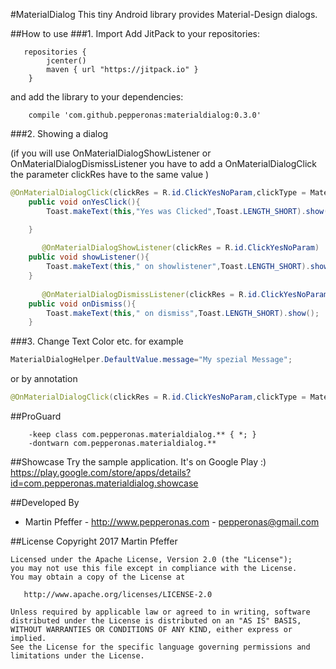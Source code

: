 #MaterialDialog
This tiny Android library provides Material-Design dialogs.


##How to use
###1. Import
Add JitPack to your repositories:
```
   repositories {
        jcenter()
        maven { url "https://jitpack.io" }
    }
```

and add the library to your dependencies:
```
    compile 'com.github.pepperonas:materialdialog:0.3.0'
```


###2. Showing a dialog 


   (if you will use OnMaterialDialogShowListener or  OnMaterialDialogDismissListener you have to add a OnMaterialDialogClick the parameter clickRes have to the same value )


```java
@OnMaterialDialogClick(clickRes = R.id.ClickYesNoParam,clickType = MaterialDialogClickTyp.positive)
    public void onYesClick(){
        Toast.makeText(this,"Yes was Clicked",Toast.LENGTH_SHORT).show();

    }
    
       @OnMaterialDialogShowListener(clickRes = R.id.ClickYesNoParam)
    public void showListener(){
        Toast.makeText(this," on showlistener",Toast.LENGTH_SHORT).show();
    }
    
       @OnMaterialDialogDismissListener(clickRes = R.id.ClickYesNoParam)
    public void onDismiss(){
        Toast.makeText(this," on dismiss",Toast.LENGTH_SHORT).show();
    }

```       


###3. Change Text Color etc.
for example
```java
MaterialDialogHelper.DefaultValue.message="My spezial Message";
```
or by annotation 
```java
@OnMaterialDialogClick(clickRes = R.id.ClickYesNoParam,clickType = MaterialDialogClickTyp.positive, messageRes = R.string.spezialmsg)
```


##ProGuard
```
    -keep class com.pepperonas.materialdialog.** { *; }
    -dontwarn com.pepperonas.materialdialog.**
```


##Showcase
Try the sample application. It's on Google Play :)
https://play.google.com/store/apps/details?id=com.pepperonas.materialdialog.showcase

##Developed By

* Martin Pfeffer - http://www.pepperonas.com - <pepperonas@gmail.com>


##License
    Copyright 2017 Martin Pfeffer

    Licensed under the Apache License, Version 2.0 (the "License");
    you may not use this file except in compliance with the License.
    You may obtain a copy of the License at

       http://www.apache.org/licenses/LICENSE-2.0

    Unless required by applicable law or agreed to in writing, software
    distributed under the License is distributed on an "AS IS" BASIS,
    WITHOUT WARRANTIES OR CONDITIONS OF ANY KIND, either express or implied.
    See the License for the specific language governing permissions and
    limitations under the License.


